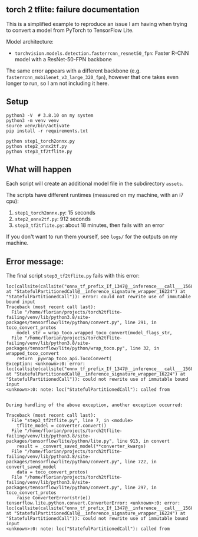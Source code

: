 torch 2 tflite: failure documentation
---

This is a simplified example to reproduce an issue I am having when trying to convert a model from PyTorch to TensorFlow Lite.

Model architecture: 
- `torchvision.models.detection.fasterrcnn_resnet50_fpn`: Faster R-CNN model with a ResNet-50-FPN backbone 

The same error appears with a different backbone (e.g. `fasterrcnn_mobilenet_v3_large_320_fpn`), however that one takes even longer to run, so I am not including it here.

## Setup

```
python3 -V  # 3.8.10 on my system
python3 -m venv venv
source venv/bin/activate
pip install -r requirements.txt
```

```
python step1_torch2onnx.py
python step2_onnx2tf.py
python step3_tf2tflite.py
```

## What will happen

Each script will create an additional model file in the subdirectory `assets`.

The scripts have different runtimes (measured on my machine, with an i7 cpu):

1. `step1_torch2onnx.py`: 15 seconds
2. `step2_onnx2tf.py`: 912 seconds
3. `step3_tf2tflite.py`: about 18 minutes, then fails with an error

If you don't want to run them yourself, see `logs/` for the outputs on my machine. 

## Error message:

The final script `step3_tf2tflite.py` fails with this error:

```
loc(callsite(callsite("onnx_tf_prefix_If_1347@__inference___call___15681" at "StatefulPartitionedCall@__inference_signature_wrapper_16224") at "StatefulPartitionedCall")): error: could not rewrite use of immutable bound input
Traceback (most recent call last):
  File "/home/florian/projects/torch2tflite-failing/venv/lib/python3.8/site-packages/tensorflow/lite/python/convert.py", line 291, in toco_convert_protos
    model_str = wrap_toco.wrapped_toco_convert(model_flags_str,
  File "/home/florian/projects/torch2tflite-failing/venv/lib/python3.8/site-packages/tensorflow/lite/python/wrap_toco.py", line 32, in wrapped_toco_convert
    return _pywrap_toco_api.TocoConvert(
Exception: <unknown>:0: error: loc(callsite(callsite("onnx_tf_prefix_If_1347@__inference___call___15681" at "StatefulPartitionedCall@__inference_signature_wrapper_16224") at "StatefulPartitionedCall")): could not rewrite use of immutable bound input
<unknown>:0: note: loc("StatefulPartitionedCall"): called from


During handling of the above exception, another exception occurred:

Traceback (most recent call last):
  File "step3_tf2tflite.py", line 7, in <module>
    tflite_model = converter.convert()
  File "/home/florian/projects/torch2tflite-failing/venv/lib/python3.8/site-packages/tensorflow/lite/python/lite.py", line 913, in convert
    result = _convert_saved_model(**converter_kwargs)
  File "/home/florian/projects/torch2tflite-failing/venv/lib/python3.8/site-packages/tensorflow/lite/python/convert.py", line 722, in convert_saved_model
    data = toco_convert_protos(
  File "/home/florian/projects/torch2tflite-failing/venv/lib/python3.8/site-packages/tensorflow/lite/python/convert.py", line 297, in toco_convert_protos
    raise ConverterError(str(e))
tensorflow.lite.python.convert.ConverterError: <unknown>:0: error: loc(callsite(callsite("onnx_tf_prefix_If_1347@__inference___call___15681" at "StatefulPartitionedCall@__inference_signature_wrapper_16224") at "StatefulPartitionedCall")): could not rewrite use of immutable bound input
<unknown>:0: note: loc("StatefulPartitionedCall"): called from
```
